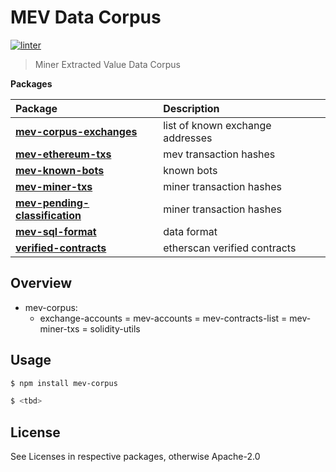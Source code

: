 # MEV Data Corpus

[![linter](https://github.com/manifoldfinance/mev-corpus/actions/workflows/linter.yml/badge.svg?branch=master)](https://github.com/manifoldfinance/mev-corpus/actions/workflows/linter.yml)

> Miner Extracted Value Data Corpus

<!-- START pkgtoc, keep to allow update -->

**Packages**

| Package                                                                | Description                      |
| :--------------------------------------------------------------------- | :------------------------------- |
| **[mev-corpus-exchanges](packages/exchange-accounts/)**                | list of known exchange addresses |
| **[mev-ethereum-txs](packages/mev-transactions/)**                     | mev transaction hashes           |
| **[mev-known-bots](packages/known-bots/)**                             | known bots                       |
| **[mev-miner-txs](packages/mev-miner-txs/)**                           | miner transaction hashes         |
| **[mev-pending-classification](packages/mev-pending-classification/)** | miner transaction hashes         |
| **[mev-sql-format](packages/mev-sql/)**                                | data format                      |
| **[verified-contracts](packages/verified-contracts/)**                 | etherscan verified contracts     |

<!-- END pkgtoc, keep to allow update -->

## Overview

- mev-corpus:
  - exchange-accounts
    = mev-accounts
    = mev-contracts-list
    = mev-miner-txs
    = solidity-utils

## Usage

```bash
$ npm install mev-corpus
```

```bash
$ <tbd>
```

## License

See Licenses in respective packages, otherwise Apache-2.0
